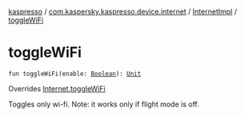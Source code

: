 [kaspresso](../../index.md) / [com.kaspersky.kaspresso.device.internet](../index.md) / [InternetImpl](index.md) / [toggleWiFi](./toggle-wi-fi.md)

# toggleWiFi

`fun toggleWiFi(enable: `[`Boolean`](https://kotlinlang.org/api/latest/jvm/stdlib/kotlin/-boolean/index.html)`): `[`Unit`](https://kotlinlang.org/api/latest/jvm/stdlib/kotlin/-unit/index.html)

Overrides [Internet.toggleWiFi](../-internet/toggle-wi-fi.md)

Toggles only wi-fi. Note: it works only if flight mode is off.

